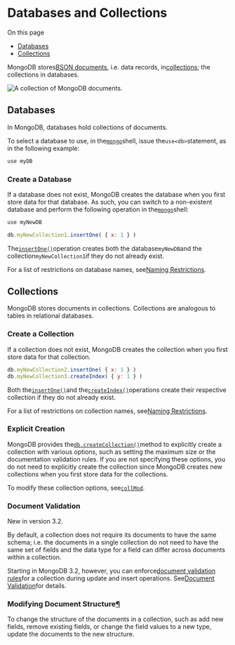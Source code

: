 # Databases and Collections

On this page

* [Databases](https://docs.mongodb.com/manual/core/databases-and-collections/#databases)
* [Collections](https://docs.mongodb.com/manual/core/databases-and-collections/#collections)

MongoDB stores[BSON documents](https://docs.mongodb.com/manual/core/document/#bson-document-format), i.e. data records, in[collections](https://docs.mongodb.com/manual/reference/glossary/#term-collection); the collections in databases.

![](https://docs.mongodb.com/manual/_images/crud-annotated-collection.bakedsvg.svg "A collection of MongoDB documents.")

## Databases

In MongoDB, databases hold collections of documents.

To select a database to use, in the[`mongo`](https://docs.mongodb.com/manual/reference/program/mongo/#bin.mongo)shell, issue the`use<db>`statement, as in the following example:

```bash
use myDB
```

### Create a Database

If a database does not exist, MongoDB creates the database when you first store data for that database. As such, you can switch to a non-existent database and perform the following operation in the[`mongo`](https://docs.mongodb.com/manual/reference/program/mongo/#bin.mongo)shell:

```js
use myNewDB

db.myNewCollection1.insertOne( { x: 1 } )
```

The[`insertOne()`](https://docs.mongodb.com/manual/reference/method/db.collection.insertOne/#db.collection.insertOne)operation creates both the database`myNewDB`and the collection`myNewCollection1`if they do not already exist.

For a list of restrictions on database names, see[Naming Restrictions](https://docs.mongodb.com/manual/reference/limits/#restrictions-on-db-names).

## Collections

MongoDB stores documents in collections. Collections are analogous to tables in relational databases.

### Create a Collection

If a collection does not exist, MongoDB creates the collection when you first store data for that collection.

```js
db.myNewCollection2.insertOne( { x: 1 } )
db.myNewCollection3.createIndex( { y: 1 } )
```

Both the[`insertOne()`](https://docs.mongodb.com/manual/reference/method/db.collection.insertOne/#db.collection.insertOne)and the[`createIndex()`](https://docs.mongodb.com/manual/reference/method/db.collection.createIndex/#db.collection.createIndex)operations create their respective collection if they do not already exist.

For a list of restrictions on collection names, see[Naming Restrictions](https://docs.mongodb.com/manual/reference/limits/#restrictions-on-collection-names).

### Explicit Creation

MongoDB provides the[`db.createCollection()`](https://docs.mongodb.com/manual/reference/method/db.createCollection/#db.createCollection)method to explicitly create a collection with various options, such as setting the maximum size or the documentation validation rules. If you are not specifying these options, you do not need to explicitly create the collection since MongoDB creates new collections when you first store data for the collections.

To modify these collection options, see[`collMod`](https://docs.mongodb.com/manual/reference/command/collMod/#dbcmd.collMod).

### Document Validation

New in version 3.2.

By default, a collection does not require its documents to have the same schema; i.e. the documents in a single collection do not need to have the same set of fields and the data type for a field can differ across documents within a collection.

Starting in MongoDB 3.2, however, you can enforce[document validation rules](https://docs.mongodb.com/manual/core/document-validation/)for a collection during update and insert operations. See[Document Validation](https://docs.mongodb.com/manual/core/document-validation/)for details.

### Modifying Document Structure[¶](https://docs.mongodb.com/manual/core/databases-and-collections/#modifying-document-structure)

To change the structure of the documents in a collection, such as add new fields, remove existing fields, or change the field values to a new type, update the documents to the new structure.

